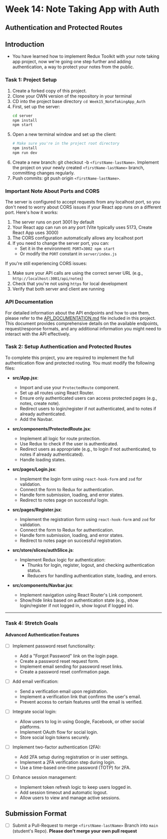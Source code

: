 # Week 14: Note Taking App with Auth

## Authentication and Protected Routes

## Introduction

- You have learned how to implement Redux Toolkit with your note taking app project, now we're going one step further and adding authentication, a way to protect your notes from the public.

### Task 1: Project Setup

1. Create a forked copy of this project.
2. Clone your OWN version of the repository in your terminal
3. CD into the project base directory `cd Week15_NoteTakingApp_Auth`
4. First, set up the server:
   ```bash
   cd server
   npm install
   npm start
   ```
5. Open a new terminal window and set up the client:
   ```bash
   # Make sure you're in the project root directory
   npm install
   npm run dev
   ```
6. Create a new branch: git checkout -b `<firstName-lastName>`. Implement the project on your newly created `<firstName-lastName>` branch, committing changes regularly.
7. Push commits: git push origin `<firstName-lastName>`.

### Important Note About Ports and CORS

The server is configured to accept requests from any localhost port, so you don't need to worry about CORS issues if your React app runs on a different port. Here's how it works:

1. The server runs on port 3001 by default
2. Your React app can run on any port (Vite typically uses 5173, Create React App uses 3000)
3. The CORS configuration automatically allows any localhost port
4. If you need to change the server port, you can:
   - Set it in the environment: `PORT=3002 npm start`
   - Or modify the `PORT` constant in `server/index.js`

If you're still experiencing CORS issues:

1. Make sure your API calls are using the correct server URL (e.g., `http://localhost:3001/api/notes`)
2. Check that you're not using `https` for local development
3. Verify that both server and client are running

### API Documentation

For detailed information about the API endpoints and how to use them, please refer to the [API_DOCUMENTATION.md](API_DOCUMENTATION.md) file included in this project. This document provides comprehensive details on the available endpoints, request/response formats, and any additional information you might need to interact with the API effectively.

### Task 2: Setup Authentication and Protected Routes

To complete this project, you are required to implement the full authentication flow and protected routing. You must modify the following files:

- **src/App.jsx**:

  - Import and use your `ProtectedRoute` component.
  - Set up all routes using React Router.
  - Ensure only authenticated users can access protected pages (e.g., notes, create note).
  - Redirect users to login/register if not authenticated, and to notes if already authenticated.
  - Add the Navbar.

- **src/components/ProtectedRoute.jsx**:

  - Implement all logic for route protection.
  - Use Redux to check if the user is authenticated.
  - Redirect users as appropriate (e.g., to login if not authenticated, to notes if already authenticated).
  - Handle loading states.

- **src/pages/Login.jsx**:

  - Implement the login form using `react-hook-form` and `zod` for validation.
  - Connect the form to Redux for authentication.
  - Handle form submission, loading, and error states.
  - Redirect to notes page on successful login.

- **src/pages/Register.jsx**:

  - Implement the registration form using `react-hook-form` and `zod` for validation.
  - Connect the form to Redux for authentication.
  - Handle form submission, loading, and error states.
  - Redirect to notes page on successful registration.

- **src/store/slices/authSlice.js**:

  - Implement Redux logic for authentication:
    - Thunks for login, register, logout, and checking authentication status.
    - Reducers for handling authentication state, loading, and errors.

- **src/components/Navbar.jsx**:
  - Implement navigation using React Router's Link component.
  - Show/hide links based on authentication state (e.g., show login/register if not logged in, show logout if logged in).

---

### Task 4: Stretch Goals

#### Advanced Authentication Features

- [ ] Implement password reset functionality:

  - Add a "Forgot Password" link on the login page.
  - Create a password reset request form.
  - Implement email sending for password reset links.
  - Create a password reset confirmation page.

- [ ] Add email verification:

  - Send a verification email upon registration.
  - Implement a verification link that confirms the user's email.
  - Prevent access to certain features until the email is verified.

- [ ] Integrate social login:

  - Allow users to log in using Google, Facebook, or other social platforms.
  - Implement OAuth flow for social login.
  - Store social login tokens securely.

- [ ] Implement two-factor authentication (2FA):

  - Add 2FA setup during registration or in user settings.
  - Implement a 2FA verification step during login.
  - Use a time-based one-time password (TOTP) for 2FA.

- [ ] Enhance session management:
  - Implement token refresh logic to keep users logged in.
  - Add session timeout and automatic logout.
  - Allow users to view and manage active sessions.

## Submission Format

- [ ] Submit a Pull-Request to merge `<firstName-lastName>` Branch into `main` (student's Repo). **Please don't merge your own pull request**
